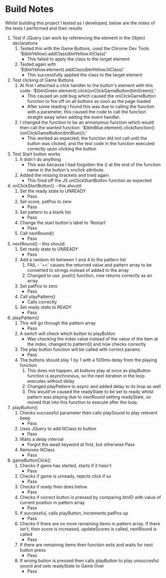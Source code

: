 # Build Notes
Whilst building this project I tested as I developed, below are the notes of the tests I performed and their results

1. Test if JQuery can work by referencing the element in the Object declarations
    1. Tested this with the Game Buttons, used the Chrome Dev Tools '$(btnYellow).addClass(btnYellow.litClass)'
        - This failed to apply the class to the target element
    2. Tested again with '$(btnYellow.element).addClass(btnYellow.litClass)' 
        - This successfully applied the class to the target element
2. Test clicking of Game Buttons
    1. At first I attached a click handler to the button's element with this code: '$(btnGreen.element).click(onClickGameButton(btnGreen));'
        - This caused an odd bug which caused the onClickGameButton function to fire off on all buttons as soon as the page loaded
        - After some reading I found this was due to calling the function with a parameter, this caused the code to call the function straight away when adding the event handler.
    2. I changed the function to be an annonymus function which would then call the wanted function: '$(btnBlue.element).click(function(){onClickGameButton(btnBlue)});'
        - This worked as expected; the function did not call until the button was clicked, and the test code in the function executed correctly upon clicking the button
3. Test Start button works
    1. It didn't do anything
        - This was because I had forgotten the () at the end of the function name in the button's onclick attribute.    
    2. Added the missing brackets and tried again. 
        - This fired off the JS onClickStartButton function as expected
4. onClickStartButton() - this should:
    1. Set the ready state to UNREADY
        - Pass 
    2. Set score, patPos to zero
        - Pass
    3. Set pattern to a blank list
        - Pass
    4. Change the start button's label to 'Restart'
        - Pass
    5. Call nextRound()
        - Pass
5. nextRound() - this should:
    1. Set ready state to UNREADY
        - Pass
    2. Add a random int between 1 and 4 to the pattern list
        1. FAIL - '+=' causes the returned value and pattern array to be converted to strings instead of added to the array
        2. Changed to use .push() function, now returns correctly as an array
    3. Set patPos to zero
        - Pass
    4. Call playPattern()
        - Calls correctly
    5. Set ready state to READY
        - Pass
6. playPattern()
    1. This will go through the pattern array
        - Pass
    2. A switch will check which button to playButton
        - Was checking the index value instead of the value of the item at the index, changed to pattern[i] and now checks correctly
    3. The play button function will be called with correct params
        - Pass
    4. The buttons should play 1 by 1 with a 500ms delay from the playing function
        1. This does not happen, all buttons play at once as playButton function is asynchronous, so the next iteration in the loop executes without delay
        2. Changed playPattern to async and added delay to its loop as well
        3. This would've caused the readyState to be set to ready whilst pattern was playing due to nextRound setting readyState, so moved that into this function to execute after the loop.
7. playButton()
    1. Checks successful parameter then calls playSound to play relevent beep
        - Pass
    2. Uses JQuery to add litClass to button
        - Pass
    3. Waits a delay interval
        - Forgot the await keyword at first, but otherwise Pass
    4. Removes litClass
        - Pass
8. gameButtonClick()
    1. Checks if game has started, starts if it hasn't
        - Pass
    2. Checks if game is unready, rejects click if so
        - Pass
    3. Checks if ready then does below
        - Pass
    4. Checks if correct button is pressed by comparing btnID with value of current position in pattern array
        - Pass 
    5. If successful, calls playButton, increments patPos up
        - Pass
    6. Checks if there are no more remaining items in pattern array. If there isn't, then score is increased, updateScores is called, nextRound is called
        - Pass
    7. If there are remaining items then function exits and waits for next button press
        - Pass
    8. If wrong button is pressed then calls playButton to play unsuccesful sound and sets readyState to Game Over
        - Pass

